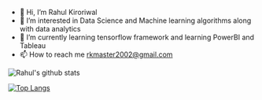 - 👋 Hi, I’m Rahul Kiroriwal
- 👀 I’m interested in Data Science and Machine learning algorithms along with data analytics
- 🌱 I’m currently learning tensorflow framework and learning PowerBI and Tableau 
- 📫 How to reach me rkmaster2002@gmail.com


![Rahul's github stats](https://github-readme-stats.vercel.app/api?username=Rkinbag&show_icons=true&theme=radical)




[![Top Langs](https://github-readme-stats.vercel.app/api/top-langs/?username=Rkinbag&show_icons=true&theme=radical)](https://github.com/Rkinbag/github-readme-stats)

<!---
Rkinbag/Rkinbag is a ✨ special ✨ repository because its `README.md` (this file) appears on your GitHub profile.
You can click the Preview link to take a look at your changes.
--->
